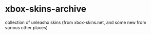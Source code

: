 # xbox-skins-archive
collection of unleashx skins (from xbox-skins.net, and some new from various other places)
